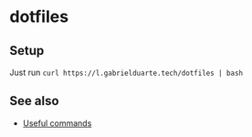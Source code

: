 # dotfiles

## Setup

Just run `curl https://l.gabrielduarte.tech/dotfiles | bash`

## See also

- [Useful commands](Useful%20commands.md)
